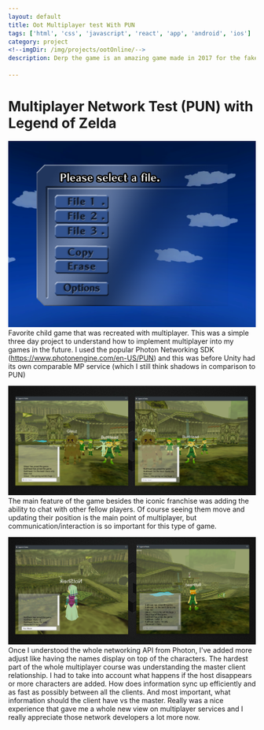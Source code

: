 ```yaml
---
layout: default
title: Oot Multiplayer test With PUN
tags: ['html', 'css', 'javascript', 'react', 'app', 'android', 'ios']
category: project
<!--imgDir: /img/projects/ootOnline/-->
description: Derp the game is an amazing game made in 2017 for the fake game jam that doesn't exist. This is just a template for the games discription so don't take this to seriously. I could use lorem ipsum but this is more fun. Welp I need more lines so the quick brown fox jumped over the lazy dog.

---
```



Multiplayer Network Test (PUN) with Legend of Zelda
================

![Picture](/img/projects/ootOnline/1.png)
Favorite child game that was recreated with multiplayer. This was a simple three day project  to understand how to implement multiplayer into my games in the future. I used the popular Photon Networking SDK (https://www.photonengine.com/en-US/PUN) and this was before Unity had its own comparable MP service (which I still think shadows in comparison to PUN)

![Picture](/img/projects/ootOnline/2.png)
The main feature of the game besides the iconic franchise was adding the ability to chat with other fellow players. Of course seeing them move and updating their position is the main point of multiplayer, but communication/interaction is so important for this type of game.

![Picture](/img/projects/ootOnline/3.png)
Once I understood the whole networking API from Photon, I've added more adjust like having the names display on top of the characters. The hardest part of the whole multiplayer course was understanding the master client relationship. I had to take into account what happens if the host disappears or more characters are added. How does information sync up efficiently and as fast as possibly between all the clients. And most important, what information should the client have vs the master. Really was a nice experience that gave me a whole new view on multiplayer services and I really appreciate those network developers a lot more now.
